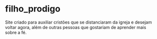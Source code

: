 # filho_prodigo
Site criado para auxiliar cristões que se distanciaram da igreja e desejam voltar agora, além de outras pessoas que gostariam de aprender mais sobre a fé.

